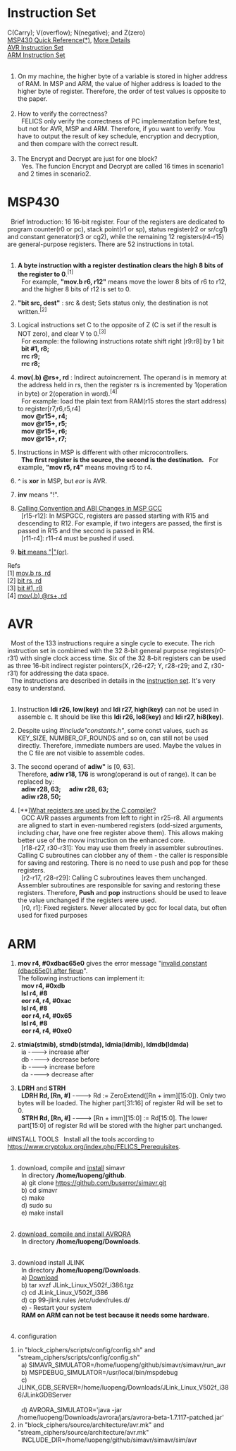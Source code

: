 # Instruction Set
C(Carry); V(overflow); N(negative); and Z(zero)<br>
<a href="http://www.ece.utep.edu/courses/web3376/Links_files/MSP430%20Quick%20Reference.pdf" target="_blank">MSP430 Quick Reference(*)</a>, <a href="http://mspgcc.sourceforge.net/manual/book1.html" target="_blank">More Details</a><br>
<a href="http://www.atmel.com/images/atmel-0856-avr-instruction-set-manual.pdf" target="_blank">AVR Instruction Set</a><br>
<a href="http://infocenter.arm.com/help/topic/com.arm.doc.qrc0001m/QRC0001_UAL.pdf" target="_blank">ARM Instruction Set</a><br><br>
1. On my machine, the higher byte of a variable is stored in higher address of RAM. In MSP and ARM, the value of higher address is loaded to the higher byte of register. Therefore, the order of test values is opposite to the paper.<br><br>
2. How to verify the correctness?<br>
&nbsp;&nbsp;FELICS only verify the correctness of PC implementation before test, but not for AVR, MSP and ARM. Therefore, if you want to verify. You have to output the result of key schedule, encryption and decryption, and then compare with the correct result.<br><br>
3. The Encrypt and Decrypt are just for one block?<br>
&nbsp;&nbsp;Yes. The funcion Encrypt and Decrypt are called 16 times in scenario1 and 2 times in scenario2.<br>

# MSP430
&nbsp;&nbsp;Brief Introduction: 16 16-bit register. Four of the registers are dedicated to program counter(r0 or pc), stack point(r1 or sp), status register(r2 or sr/cg1) and constant generator(r3 or cg2), while the remaining 12 registers(r4-r15) are general-purpose registers. There are 52 instructions in total.<br><br>

1. <b>A byte instruction with a register destination clears the high 8 bits of the register to 0</b>.<sup>[1]</sup><br>
&nbsp;&nbsp;For example, <b>"mov.b r6, r12"</b> means move the lower 8 bits of r6 to r12,<br>
&nbsp;&nbsp;and the higher 8 bits of r12 is set to 0.<br>

2. <b>"bit src, dest"</b> : src & dest; Sets status only, the destination is not written.<sup>[2]</sup><br>

3. Logical instructions set C to the opposite of Z (C is set if the result is NOT zero), and clear V to 0.<sup>[3]</sup><br>
&nbsp;&nbsp;For example: the following instructions rotate shift right [r9:r8] by 1 bit<br>
&nbsp;&nbsp;<b>bit	#1,	r8;</b><br>
&nbsp;&nbsp;<b>rrc	r9;</b><br>
&nbsp;&nbsp;<b>rrc	r8;</b><br>

4. <b>mov(.b) @rs+, rd</b> : Indirect autoincrement. The operand is in memory at the address held in rs, then the register rs is incremented by 1(operation in byte) or 2(operation in word).<sup>[4]</sup><br>
&nbsp;&nbsp;For example: load the plain text from RAM(r15 stores the start address) to register[r7,r6,r5,r4]<br>
&nbsp;&nbsp;<b>mov    @r15+,    r4;</b><br>
&nbsp;&nbsp;<b>mov    @r15+,    r5;</b><br>
&nbsp;&nbsp;<b>mov    @r15+,    r6;</b><br>
&nbsp;&nbsp;<b>mov    @r15+,    r7;</b><br>

5. Instructions in MSP is different with other microcontrollers.<br>
&nbsp;&nbsp;<b>The first register is the source, the second is the destination.</b>
&nbsp;&nbsp;For example, <b>"mov r5, r4"</b> means moving r5 to r4.

6. ^ is <b>xor</b> in MSP, but <i>eor</i> is AVR.<br>

7. <b>inv</b> means "!".<br>

8. <a href="http://www.ti.com/lit/an/slaa664/slaa664.pdf" target="_blank">Calling Convention and ABI Changes in MSP GCC</a><br>
&nbsp;&nbsp;[r15-r12]: In MSPGCC, registers are passed starting with R15 and descending to R12. For example, if two integers are passed, the first is passed in R15 and the second is passed in R14.<br>
&nbsp;&nbsp;[r11-r4]: r11-r4 must be pushed if used.<br>

9. <a href="http://www.phas.ubc.ca/~michal/phys319/MSP430Reference-RyansEdit.pdf" target="_blank"><b>bit</b> means "|"(or)</a>.<br>

Refs<br>
[1] <a href="http://mspgcc.sourceforge.net/manual/x214.html" target="_blank">mov.b rs, rd</a><br>
[2] <a href="http://mspgcc.sourceforge.net/manual/x223.html" target="_blank">bit rs, rd</a><br>
[3] <a href="http://mspgcc.sourceforge.net/manual/x82.html" target="_blank">bit	#1,	r8</a><br>
[4] <a href="http://www.ece.utep.edu/courses/web3376/Links_files/MSP430%20Quick%20Reference.pdf" target="_blank">mov(.b) @rs+, rd</a><br>

# AVR
&nbsp;&nbsp;Most of the 133 instructions require a single cycle to execute. The rich instruction set in combimed with the 32 8-bit general purpose registers(r0-r31) with single clock access time. Six of the 32 8-bit registers can be used as three 16-bit indirect register pointers(X, r26-r27; Y, r28-r29; and Z, r30-r31) for addressing the data space.<br>
&nbsp;&nbsp;The instructions are described in details in the <a href="http://www.atmel.com/images/atmel-0856-avr-instruction-set-manual.pdf" target="_blank">instruction set</a>. It's very easy to understand.<br><br>

1. Instruction <b>ldi r26, low(key)</b> and <b>ldi r27, high(key)</b> can not be used in assemble c. It should be like this <b>ldi r26, lo8(key)</b> and <b>ldi r27, hi8(key)</b>.<br>

2. Despite using <i>#include"constants.h"</i>, some const values, such as KEY_SIZE, NUMBER_OF_ROUNDS and so on, can still not be used directly. Therefore, immediate numbers are used. Maybe the values in the C file are not visible to assemble codes.<br>

3. The second operand of <b>adiw"</b> is [0, 63]. <br>
Therefore, <b>adiw r18, 176</b> is wrong(operand is out of range). It can be replaced by:<br>
&nbsp;&nbsp;<b>adiw r28, 63;&nbsp;&nbsp;</b>
&nbsp;&nbsp;<b>adiw r28, 63;</b><br>
&nbsp;&nbsp;<b>adiw r28, 50;</b><br>

4. [**]<a href="http://www.atmel.com/webdoc/AVRLibcReferenceManual/FAQ_1faq_reg_usage.html" target="_blank">What registers are used by the C compiler?</a><br>
&nbsp;&nbsp;GCC AVR passes arguments from left to right in r25-r8. All arguments are aligned to start in even-numbered registers (odd-sized arguments, including char, have one free register above them). This allows making better use of the movw instruction on the enhanced core.<br>
&nbsp;&nbsp;[r18-r27, r30-r31]: You may use them freely in assembler subroutines. Calling C subroutines can clobber any of them - the caller is responsible for saving and restoring. There is no need to use push and pop for these registers.<br>
&nbsp;&nbsp;[r2-r17, r28-r29]: Calling C subroutines leaves them unchanged. Assembler subroutines are responsible for saving and restoring these registers. Therefore, <b>Push</b> and <b>pop</b> instructions should be used to leave the value unchanged if the registers were used.<br>
&nbsp;&nbsp;[r0, r1]: Fixed registers. Never allocated by gcc for local data, but often used for fixed purposes<br>

# ARM
1. <b>mov r4, #0xdbac65e0</b> gives the error message "<a href="http://stackoverflow.com/questions/10261300/invalid-constant-after-fixup" target="_blank">invalid constant (dbac65e0) after fieup</a>".<br>
The following instructions can implement it:<br>
&nbsp;&nbsp;<b>mov r4, #0xdb</b><br>
&nbsp;&nbsp;<b>lsl r4, #8</b><br>
&nbsp;&nbsp;<b>eor r4, r4, #0xac</b><br>
&nbsp;&nbsp;<b>lsl r4, #8</b><br>
&nbsp;&nbsp;<b>eor r4, r4, #0x65</b><br>
&nbsp;&nbsp;<b>lsl r4, #8</b><br>
&nbsp;&nbsp;<b>eor r4, r4, #0xe0</b><br>

2. <b>stmia(stmib), stmdb(stmda), ldmia(ldmib), ldmdb(ldmda)</b><br>
&nbsp;&nbsp;ia ----> increase after<br>
&nbsp;&nbsp;db ----> decrease before<br>
&nbsp;&nbsp;ib ----> increase before<br>
&nbsp;&nbsp;da ----> decrease after<br>

3. <b>LDRH</b> and <b>STRH</b><br>
&nbsp;&nbsp;<b>LDRH Rd, [Rn, #<imm>]</b> ----> Rd := ZeroExtend([Rn + imm][15:0]). Only two bytes will be loaded. The higher part[31:16] of register Rd will be set to 0.<br>
&nbsp;&nbsp;<b>STRH Rd, [Rn, #<imm>]</b> ----> [Rn + imm][15:0] := Rd[15:0]. The lower part[15:0] of register Rd will be stored with the higher part unchanged.<br>

#INSTALL TOOLS
&nbsp;&nbsp;Install all the tools according to <a href="https://www.cryptolux.org/index.php/FELICS_Prerequisites" target="_blank">https://www.cryptolux.org/index.php/FELICS_Prerequisites</a>.<br><br>
1. download, compile and <a href=" https://github.com/buserror-uk/simavr/blob/master/doc/manual/manual.pdf?raw=true" target="_blank">install</a> simavr<br>
&nbsp;&nbsp;In directory <b>/home/luopeng/github</b>.<br>
&nbsp;&nbsp;a) git clone https://github.com/buserror/simavr.git<br>
&nbsp;&nbsp;b) cd simavr<br>
&nbsp;&nbsp;c) make<br>
&nbsp;&nbsp;d) sudo su<br>
&nbsp;&nbsp;e) make install<br><br>

2. <a href="https://www.cryptolux.org/index.php/FELICS_Avrora_patch" target="_blank">download, compile and install AVRORA</a><br>
&nbsp;&nbsp;In directory <b>/home/luopeng/Downloads</b>.<br><br>

3. download install JLINK<br>
&nbsp;&nbsp;In directory <b>/home/luopeng/Downloads</b>.<br>
&nbsp;&nbsp;a) <a href="https://www.segger.com/jlink-software.html" target="_blank">Download</a><br>
&nbsp;&nbsp;b) tar xvzf JLink_Linux_V502f_i386.tgz<br>
&nbsp;&nbsp;c) cd JLink_Linux_V502f_i386<br>
&nbsp;&nbsp;d) cp 99-jlink.rules /etc/udev/rules.d/<br>
&nbsp;&nbsp;e) - Restart your system<br>
&nbsp;&nbsp;<b>RAM on ARM can not be test because it needs some hardware.</b><br><br>

4. configuration<br>
1) in "block_ciphers/scripts/config/config.sh" and "stream_ciphers/scripts/config/config.sh"<br>
&nbsp;&nbsp;a) SIMAVR_SIMULATOR=/home/luopeng/github/simavr/simavr/run_avr<br>
&nbsp;&nbsp;b) MSPDEBUG_SIMULATOR=/usr/local/bin/mspdebug<br>
&nbsp;&nbsp;c) JLINK_GDB_SERVER=/home/luopeng/Downloads/JLink_Linux_V502f_i386/JLinkGDBServer<br><br>
&nbsp;&nbsp;d) AVRORA_SIMULATOR='java -jar /home/luopeng/Downloads/avrora/jars/avrora-beta-1.7.117-patched.jar'<br>	
2) in "block_ciphers/source/architecture/avr.mk" and "stream_ciphers/source/architecture/avr.mk"<br>
&nbsp;&nbsp;INCLUDE_DIR=/home/luopeng/github/simavr/simavr/sim/avr<br>
